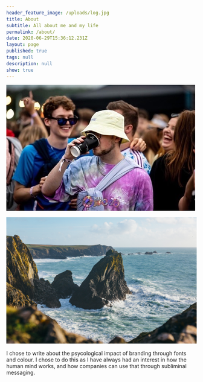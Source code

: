 ```yaml
---
header_feature_image: /uploads/log.jpg
title: About
subtitle: All about me and my life
permalink: /about/
date: 2020-06-29T15:36:12.231Z
layout: page
published: true
tags: null
description: null
show: true
---
```

![](../uploads/0698aa44-576f-43f5-be8a-0bcdd4507406.jpg)

![](../uploads/mike-erskine-b4ad8zsaozk-unsplash.jpg)

I chose to write about the psycological impact of branding through fonts and colour. I chose to do this as I have always had an interest in how the human mind works, and how companies can use that through subliminal messaging.